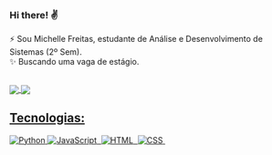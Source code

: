### Hi there! ✌️
 ⚡ Sou Michelle Freitas, estudante de Análise e Desenvolvimento de Sistemas (2º Sem).<br>
 ✨ Buscando uma vaga de estágio.
 
 ##

<div>
  <a href="https://github.com/Michelle-Freitas">
  <img align="center" src="https://github-readme-stats.vercel.app/api?username=michellefreitas&show_icons=true&theme=material-palenight&include_all_commits=true&count_private=true"/>
  <img align="center" src="https://github-readme-stats.vercel.app/api/top-langs/?username=michellefreitas&layout=compact&langs_count=7&theme=material-palenight"/>
</div>

  
  
  ## Tecnologias:
  
![Python](https://img.shields.io/badge/-Python-05122A?style=flat&logo=python) 
![JavaScript](https://img.shields.io/badge/-JavaScript-05122A?style=flat&logo=javascript)&nbsp;
![HTML](https://img.shields.io/badge/-HTML-05122A?style=flat&logo=HTML5)&nbsp;
![CSS](https://img.shields.io/badge/-CSS-05122A?style=flat&logo=CSS3&logoColor=1572B6)&nbsp;




<!---
Michelle-Freitas/Michelle-Freitas is a ✨ special ✨ repository because its `README.md` (this file) appears on your GitHub profile.
You can click the Preview link to take a look at your changes.

Here are some ideas to get you started:
- 🔭 I’m currently working on ...
- 🌱 I’m currently learning ...
- 👯 I’m looking to collaborate on ...
- 🤔 I’m looking for help with ...
- 💬 Ask me about ...
- 📫 How to reach me: ...
- 😄 Pronouns: ...
- ⚡ Fun fact: ...
-->


